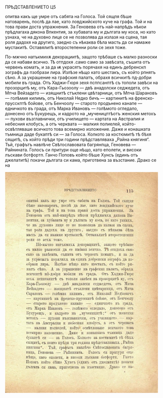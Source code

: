 ﻿ПРѢДСТАВЛЕНИЕТО	Ц5

опитва какъ ще умре отъ сабята на Голоса. Той сящпя бѣше натоваренъ, послѣ да лае, като ловджийското куче на графа. Той и на това прави доста упражнения. За Геновева отъ най-напрѣдъ нѣкои прѣдлагаха дякона Впкентия, за хубавата му и дългата му коса, но като узнаха, че на духовно лице се не позволява да излазя на сцена, тая роля дадохя на другиго, заедно съ нѣкаква бѣла масть да си намаже мустакитѣ. Оставялитѣ второстепенни роли се зехя тоже.

По-мжчно натъкмихѫ декорациитѣ, защото трѣбаше съ малко разноски да се набави всичко. Тѣ отпдохя .само само за завѣсата, съшита отъ червенъ коматъ, и за да ѭ украсятъ порячахя на единъ дебренскп зографъ да пзобрази лира. Излѣзе нѣщо като шестакъ, съ който рпнятъ сѣно. А за украшение на графския палатъ, обрахя всичкитѣ пд-добри мобили въ града. Отъ Хаджи-Гюря зехя псппсанптѣ съ тополи завѣси на прозорцитѣ му, отъ Кара-Гьозоолу — двѣ анадолски седжедета, отъ Мпча Вейзадето — изящнитѣ стъклени цвѣтарници, отъ Мпча Шарановъ — голѣмия килимъ, отъ Николай Недко бичъ — картинитѣ на френско-прусскптѣ бойове, отъ Бенчоолу — старото продънено канапе — едничкото въ града, отъ Марка Ивановъ — голѣмото огледало, донесено отъ Букурещъ, и кадрото на „мученицптѣотъ женския метохъ — пухови възглавнички, отъ училището — картата на Австралия и небесния клобусъ, а отъ черквата — малкия полиелей, който- освѣтляваше всичкото това всемирно изложение. Даже и конашката тъмница даде букаптѣ си — за Голоса. Колкото за костюмитѣ тѣ бѣхя сящитѣ, съ който прѣди три години прѣдставляваха „Райна княгиня“. Тъй, графътъ навлѣче Свѣтославовата багрянпца, Геновева — Райнината. Голосъ си притури още нѣщо, като еполети, и високи лъскави ботфортп. Ганчо Поповъ който бѣше Хунсъ (единъ отъ джелатитѣ) покачи дългата си кама, приготвена за възстание. Драко се на

![original](images/134.jpg)

